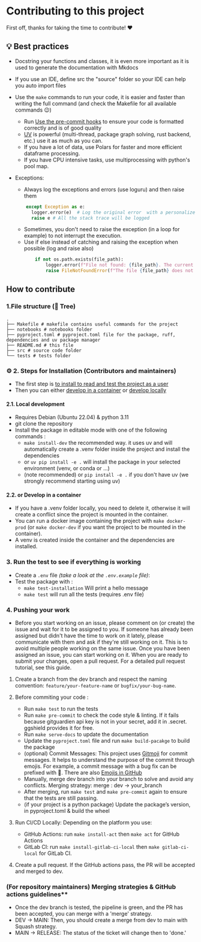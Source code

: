 # Contributing to this project

First off, thanks for taking the time to contribute! ❤️

## 💡 Best practices
- Docstring your functions and classes, it is even more important as it is used to generate the documentation with Mkdocs
- If you use an IDE, define src the "source" folder so your IDE can help you auto import files
- Use the `make` commands to run your code, it is easier and faster than writing the full command (and check the Makefile for all available commands 😉)
    - Run [Use the pre-commit hooks](https://pre-commit.com/) to ensure your code is formatted correctly and is of good quality
    - [UV](https://docs.astral.sh/uv/ ) is powerful (multi-thread, package graph solving, rust backend, etc.) use it as much as you can.
    - If you have a lot of data, use Polars for faster and more efficient dataframe processing.
    - If you have CPU intensive tasks, use multiprocessing with python's pool map.

- Exceptions:
    - Always log the exceptions and errors (use loguru) and then raise them
    ```py
        except Exception as e:
          logger.error(e)  # Log the original error  with a personalized message or with e (only the message will be logged)
          raise e # All the stack trace will be logged
    ```
    - Sometimes, you don't need to raise the exception (in a loop for example) to not interrupt the execution.
    - Use if else instead of catching and raising the exception when possible (log and raise also)
      ```py
          if not os.path.exists(file_path):
              logger.error(f"File not found: {file_path}. The current directory is: {os.getcwd()}")
              raise FileNotFoundError(f"The file {file_path} does not exist.")
      ```
## How to contribute
### 1.File structure (🌳 Tree)

```
.
├── Makefile # makefile contains useful commands for the project
├── notebooks # notebooks folder
├── pyproject.toml # pyproject.toml file for the package, ruff, dependencies and uv package manager
├── README.md # this file
├── src # source code folder
└── tests # tests folder

```


[//]: # (todo add tree of files with explanations)

###  ⚙️ 2. Steps for Installation (Contributors and maintainers)

- The first step is [to install to read and test the project as a user](README.md#-steps-for-installation-users)
- Then you can either [develop in a container](#developing-in-a-container) or [develop locally](#local-development)

#### 2.1. Local development
- Requires Debian (Ubuntu 22.04) & python 3.11
- git clone the repository
- Install the package in editable mode with one of the following commands :
  - ``make install-dev`` the recommended way. it uses uv and will automatically create a .venv folder inside the project and install the dependencies
  - or ``uv pip install -e .`` will install the package in your selected environment (venv, or conda or ...)
  - (note recommended)  or ``pip install -e .`` if you don't have uv (we strongly recommend starting using uv)

#### 2.2. or Develop in a container
- If you have a .venv folder locally, you need to delete it, otherwise it will create a conflict since the project is mounted in the container.
- You can run a docker image containing the project with ``make docker-prod`` (or ``make docker-dev`` if you want the project to be mounted in the container).
- A venv is created inside the container and the dependencies are installed.

###  3. Run the test to see if everything is working
- Create a ``.env`` file *(take a look at the ``.env.example`` file)*:
- Test the package with :
    - ``make test-installation`` Will print a hello message
    - ``make test`` will run all the tests (requires .env file)

### 4. Pushing your work
- Before you start working on an issue, please comment on (or create) the issue and wait for it to be assigned to you. If
  someone has already been assigned but didn't have the time to work on it lately, please communicate with them and ask if
  they're still working on it. This is to avoid multiple people working on the same issue.
  Once you have been assigned an issue, you can start working on it. When you are ready to submit your changes, open a
  pull request. For a detailed pull request tutorial, see this guide.

1. Create a branch from the dev branch and respect the naming convention: `feature/your-feature-name`
   or `bugfix/your-bug-name`.
2. Before commiting your code :

   - Run ``make test`` to run the tests
   - Run ``make pre-commit`` to check the code style & linting. If it fails because gitguardien api key is not in your secret, add it in .secret. ggshield provides it for free.
   - Run ``make serve-docs`` to update the documentation
   - Update the ``pyproject.toml`` file and run ``make build-pacakge`` to build the package
   - (optional) Commit Messages: This project uses [Gitmoji](https://gitmoji.dev/) for commit messages. It helps to
     understand the purpose of the commit through emojis. For example, a commit message with a bug fix can be prefixed with
     🐛. There are also [Emojis in GitHub](https://github.com/ikatyang/emoji-cheat-sheet/blob/master/README.md)
   - Manually, merge dev branch into your branch to solve and avoid any conflicts. Merging strategy: merge : dev →
     your_branch
   - After merging, run ``make test`` and ``make pre-commit`` again to ensure that the tests are still passing.
   - (if your project is a python package) Update the package’s version, in pyproject.toml & build the wheel
3. Run CI/CD Locally: Depending on the platform you use:
   - GitHub Actions: run `make install-act` then `make act` for GitHub Actions
   - GitLab CI: run `make install-gitlab-ci-local` then `make gitlab-ci-local` for GitLab CI.
4. Create a pull request. If the GitHub actions pass, the PR will be accepted and merged to dev.

### (For repository maintainers) Merging strategies & GitHub actions guidelines**

- Once the dev branch is tested, the pipeline is green, and the PR has been accepted, you can merge with a 'merge'
  strategy.
- DEV → MAIN: Then, you should create a merge from dev to main with Squash strategy.
- MAIN → RELEASE: The status of the ticket will change then to 'done.'

